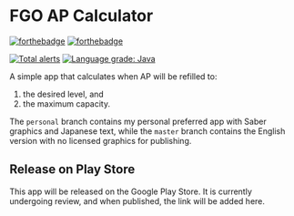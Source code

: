 # FGO AP Calculator

[![forthebadge](https://forthebadge.com/images/badges/60-percent-of-the-time-works-every-time.svg)](https://forthebadge.com)
[![forthebadge](https://forthebadge.com/images/badges/built-with-resentment.svg)](https://forthebadge.com)

[![Total alerts](https://img.shields.io/lgtm/alerts/g/chuahou/fgoapcalculator.svg?logo=lgtm&logoWidth=18)](https://lgtm.com/projects/g/chuahou/fgoapcalculator/alerts/)
[![Language grade: Java](https://img.shields.io/lgtm/grade/java/g/chuahou/fgoapcalculator.svg?logo=lgtm&logoWidth=18)](https://lgtm.com/projects/g/chuahou/fgoapcalculator/context:java)

A simple app that calculates when AP will be refilled to:

1. the desired level, and 
2. the maximum capacity.

The `personal` branch contains my personal preferred app with Saber graphics and
Japanese text, while the `master` branch contains the English version with no
licensed graphics for publishing.

## Release on Play Store

This app will be released on the Google Play Store. It is currently undergoing review, and when published, the link will
be added here.
